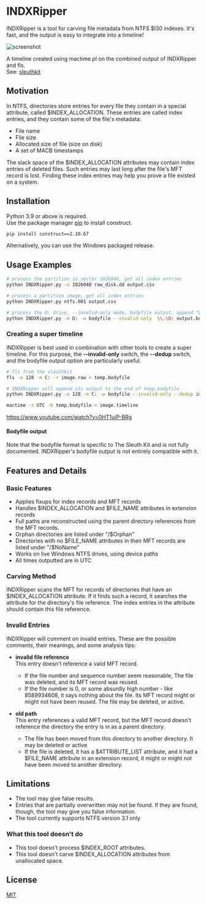 # INDXRipper
INDXRipper is a tool for carving file metadata from NTFS $I30 indexes. It's fast, and the output is easy to integrate into a timeline!

![screenshot](https://user-images.githubusercontent.com/84273110/118458300-42e4ae00-b703-11eb-8e59-bcb9de00ca89.png)

A timeline created using mactime.pl on the combined output of INDXRipper and fls.  
See: [sleuthkit](https://github.com/sleuthkit/sleuthkit)

## Motivation
In NTFS, directories store entries for every file they contain in a special attribute, called $INDEX_ALLOCATION. These entries are called index entries, and they contain some of the file's metadata:

* File name
* File size
* Allocated size of file (size on disk)
* A set of MACB timestamps

The slack space of the $INDEX_ALLOCATION attributes may contain index entries of deleted files. Such entries may last long after the file's MFT record is lost. Finding these index entries may help you prove a file existed on a system.

## Installation 
Python 3.9 or above is required.  
Use the package manager [pip](https://pip.pypa.io/en/stable/) to install construct.

```bash
pip install construct==2.10.67
```
Alternatively, you can use the Windows packaged release. 

## Usage Examples

```bash
# process the partition in sector 1026048, get all index entries
python INDXRipper.py -o 1026048 raw_disk.dd output.csv

# process a partition image, get all index entries
python INDXRipper.py ntfs.001 output.csv

# process the D: drive, --invalid-only mode, bodyfile output, append "D:" to all the paths
python INDXRipper.py -m D: -w bodyfile --invalid-only  \\.\D: output.bodyfile
```
### Creating a super timeline

INDXRipper is best used in combination with other tools to create a super timeline. For this purpose, the **--invalid-only** switch, the **--dedup** switch, and the bodyfile output option are particularly useful.

```bash
# fls from the sleuthkit
fls -o 128 -m C: -r image.raw > temp.bodyfile

# INDXRipper will append its output to the end of temp.bodyfile
python INDXRipper.py -o 128 -m C: -w bodyfile --invalid-only --dedup image.raw temp.bodyfile

mactime -z UTC -b temp.bodyfile > image.timeline
```

https://www.youtube.com/watch?v=0HT1uiP-BRg



#### Bodyfile output

Note that the bodyfile format is specific to The Sleuth Kit and is not fully documented. INDXRipper's bodyfile output is not entirely compatible with it.

## Features and Details

### Basic Features
* Applies fixups for index records and MFT records
* Handles $INDEX_ALLOCATION and $FILE_NAME attributes in extension records
* Full paths are reconstructed using the parent directory references from the MFT records.
* Orphan directories are listed under "/$Orphan"
* Directories with no $FILE_NAME attributes in their MFT records are listed under "/$NoName"
* Works on live Windows NTFS drives, using device paths
* All times outputted are in UTC

### Carving Method

INDXRipper scans the MFT for records of directories that have an $INDEX_ALLOCATION attribute. If it finds such a record, it searches the attribute for the directory's file reference. The index entries in the attribute should contain this file reference.

### Invalid Entries

INDXRipper will comment on invalid entries. These are the possible comments, their meanings, and some analysis tips:

* **invalid file reference**  
  This entry doesn't reference a valid MFT record.

  * If the file number and sequence number seem reasonable, The file was deleted, and its MFT record was reused.
  * If the file number is 0, or some absurdly high number - like 8589934608, it says nothing about the file. Its MFT record might or might not have been reused. The file may be deleted, or active.

* **old path**  
  This entry references a valid MFT record, but the MFT record doesn't reference the directory the entry is in as a parent directory.
  * The file has been moved from this directory to another directory. It may be deleted or active
  * If the file is deleted, it has a $ATTRIBUTE_LIST attribute, and it had a $FILE_NAME attribute in an extension record, it might or might not have been moved to another directory.



## Limitations
* The tool may give false results.
* Entries that are partially overwritten may not be found. If they are found, though, the tool may give you false information.
* The tool currently supports NTFS version 3.1 only

### What this tool doesn't do
* This tool doesn't process $INDEX_ROOT attributes.
* This tool doesn't carve $INDEX_ALLOCATION attributes from unallocated space.


## License
[MIT](https://choosealicense.com/licenses/mit/)
